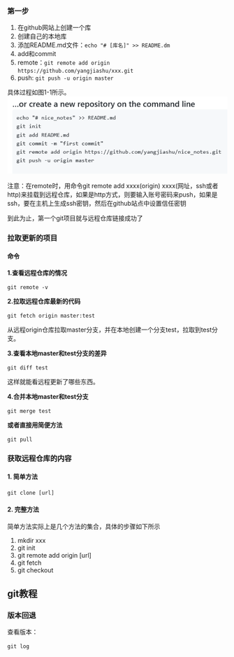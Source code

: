 ### 第一步
1. 在github网站上创建一个库
2. 创建自己的本地库
3. 添加README.md文件：`echo "# [库名]" >> README.dm`
4. add和commit
5. remote：`git remote add origin https://github.com/yangjiashu/xxx.git`
6. push: `git push -u origin master`

具体过程如图1-1所示。
![使用git的第一步](./images/img1-1.png)

注意：在remote时，用命令git remote add xxxx(origin) xxxx(网址，ssh或者http)来挂载到远程仓库，如果是http方式，则要输入账号密码来push，如果是ssh，要在主机上生成ssh密钥，然后在github站点中设置信任密钥

到此为止，第一个git项目就与远程仓库链接成功了

### 拉取更新的项目

#### 命令

**1.查看远程仓库的情况**

`git remote -v`

**2.拉取远程仓库最新的代码**

`git fetch origin master:test`

从远程origin仓库拉取master分支，并在本地创建一个分支test，拉取到test分支。

**3.查看本地master和test分支的差异**

`git diff test`

这样就能看远程更新了哪些东西。

**4.合并本地master和test分支**

`git merge test`

**或者直接用简便方法**

`git pull`

### 获取远程仓库的内容

#### 1. 简单方法

`git clone [url]`

#### 2. 完整方法

简单方法实际上是几个方法的集合，具体的步骤如下所示

1. mkdir xxx
2. git init
3. git remote add origin [url]
4. git fetch
5. git checkout

## git教程

### 版本回退

查看版本：

`git log`